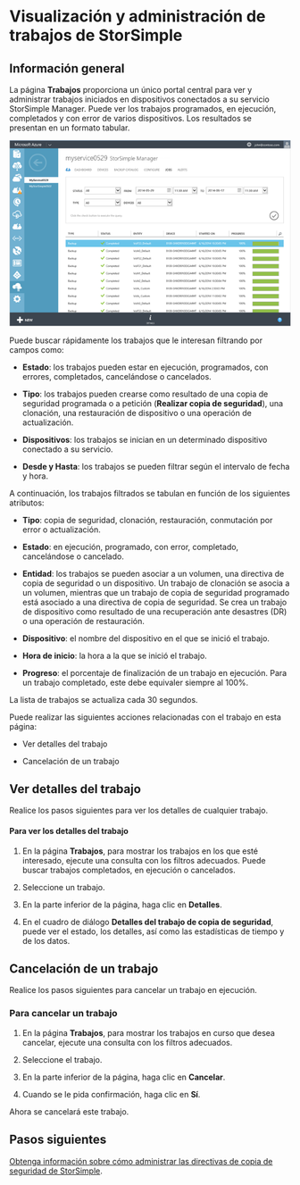 <properties 
   pageTitle="Visualización y administración de trabajos de StorSimple | Microsoft Azure"
   description="Describe la página Trabajos del servicio Administrador de StorSimple y cómo usarla para realizar un seguimiento de los trabajos de copia de seguridad programados, actuales y recientes."
   services="storsimple"
   documentationCenter="NA"
   authors="alkohli"
   manager="carolz"
   editor=""/>
<tags 
   ms.service="storsimple"
   ms.devlang="NA"
   ms.topic="article"
   ms.tgt_pltfrm="NA"
   ms.workload="TBD"
   ms.date="08/13/2015"
   ms.author="alkohli" />

# Visualización y administración de trabajos de StorSimple

## Información general

La página **Trabajos** proporciona un único portal central para ver y administrar trabajos iniciados en dispositivos conectados a su servicio StorSimple Manager. Puede ver los trabajos programados, en ejecución, completados y con error de varios dispositivos. Los resultados se presentan en un formato tabular.

![Página de trabajos](./media/storsimple-manage-jobs/HCS_JobsPage.png)

Puede buscar rápidamente los trabajos que le interesan filtrando por campos como:

- **Estado**: los trabajos pueden estar en ejecución, programados, con errores, completados, cancelándose o cancelados.

- **Tipo**: los trabajos pueden crearse como resultado de una copia de seguridad programada o a petición (**Realizar copia de seguridad**), una clonación, una restauración de dispositivo o una operación de actualización.

- **Dispositivos**: los trabajos se inician en un determinado dispositivo conectado a su servicio.

- **Desde y Hasta**: los trabajos se pueden filtrar según el intervalo de fecha y hora.

A continuación, los trabajos filtrados se tabulan en función de los siguientes atributos:

- **Tipo**: copia de seguridad, clonación, restauración, conmutación por error o actualización.

- **Estado**: en ejecución, programado, con error, completado, cancelándose o cancelado.

- **Entidad**: los trabajos se pueden asociar a un volumen, una directiva de copia de seguridad o un dispositivo. Un trabajo de clonación se asocia a un volumen, mientras que un trabajo de copia de seguridad programado está asociado a una directiva de copia de seguridad. Se crea un trabajo de dispositivo como resultado de una recuperación ante desastres (DR) o una operación de restauración.

- **Dispositivo**: el nombre del dispositivo en el que se inició el trabajo.

- **Hora de inicio**: la hora a la que se inició el trabajo.

- **Progreso**: el porcentaje de finalización de un trabajo en ejecución. Para un trabajo completado, este debe equivaler siempre al 100%.

La lista de trabajos se actualiza cada 30 segundos.

Puede realizar las siguientes acciones relacionadas con el trabajo en esta página:

- Ver detalles del trabajo

- Cancelación de un trabajo

## Ver detalles del trabajo

Realice los pasos siguientes para ver los detalles de cualquier trabajo.

#### Para ver los detalles del trabajo

1. En la página **Trabajos**, para mostrar los trabajos en los que esté interesado, ejecute una consulta con los filtros adecuados. Puede buscar trabajos completados, en ejecución o cancelados.

2. Seleccione un trabajo.

3. En la parte inferior de la página, haga clic en **Detalles**.

4. En el cuadro de diálogo **Detalles del trabajo de copia de seguridad**, puede ver el estado, los detalles, así como las estadísticas de tiempo y de los datos.

## Cancelación de un trabajo

Realice los pasos siguientes para cancelar un trabajo en ejecución.

### Para cancelar un trabajo

1. En la página **Trabajos**, para mostrar los trabajos en curso que desea cancelar, ejecute una consulta con los filtros adecuados.

1. Seleccione el trabajo.

1. En la parte inferior de la página, haga clic en **Cancelar**.

1. Cuando se le pida confirmación, haga clic en **Sí**.

Ahora se cancelará este trabajo.

## Pasos siguientes

[Obtenga información sobre cómo administrar las directivas de copia de seguridad de StorSimple](storsimple-manage-backup-policies.md).

<!---HONumber=August15_HO8-->